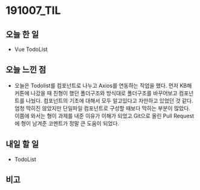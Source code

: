 # 191007_TIL
## 오늘 한 일 
- Vue TodoList
##

## 오늘 느낀 점
- 오늘은 Todolist를 컴포넌트로 나누고 Axios를 연동하는 작업을 했다. 먼저 KB해커톤에 나갔을 때 친형이 했던 폴더구조와 방식대로 폴더구조를 바꾸어보고 컴포넌트를 나눴다. 컴포넌트의 기초에 대해서 모두 알고있다고 자만하고 있었던 것 같다. 엄청 막히진 않았지만 단일파일 컴포넌트로 구성할 때보다 막히는 부분이 많았다. 이쯤에 와서는 형이 과제를 내준 이유가 이해가 되었고 Git으로 올린 Pull Request에 형이 남겨준 코멘트가 정말 큰 도움이 되었다.

## 내일 할 일
- TodoList
##

## 비고
